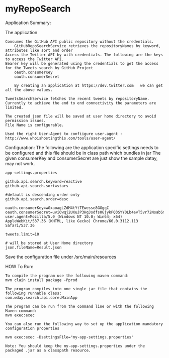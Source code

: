 # myRepoSearch



Application Summary:

The application 
	
	Consumes the GitHub API public repository without the credentials.
		GitHubRepoSearchService retrieves the repositoryNames by keyword, attributes like sort and order
	Access the Twitter API by with credentials. The following are the keys to access the Twitter API.
	Bearer key will be generated using the credentials to get the access for the Tweets search by GitHub Project 
		oauth.consumerKey
		oauth.consumerSecret
		
		By creating an application at https://dev.twitter.com	we can get all the above values.
	
	TweetsSearchService fetches the recent tweets by repositoryName.
	Currently to achieve the end to end connectivity the parameters are limited. 
 		
	The created json file will be saved at user home directory to avoid permission issues.
	File Name is configurable.
	
	Used the right User-Agent to confiigure user.agent : http://www.whoishostingthis.com/tools/user-agent/
	
Configuration:
The following are the application specific settings needs to be configured and this file should be in class path which bundles in jar
The given consumerKey and consumerSecret are just show the sample datay, may not work.

	app-settings.properties
		
	github.api.search.keyword=reactive
	github.api.search.sort=stars

	#default is descending order only
	github.api.search.order=desc
	
	oauth.consumerKey=wGxaoagLZdM4tYtTEwesse8GGgqC
	oauth.consumerSecret=uviCwqj2UXuJP3HgJsdfs0GjykPQ3SYY0Lb4evT5vr72NsabSmjdYT
	user.agent=Mozilla/5.0 (Windows NT 10.0; Win64; x64) AppleWebKit/537.36 (KHTML, like Gecko) Chrome/60.0.3112.113 Safari/537.36
	
	tweets.limit=10
	
	# will be stored at User Home directory
	json.fileName=Result.json

Save the configuration file under /src/main/resources 

HOW To Run:
	
	To compile the program use the following maven command:
	mvn clain install package -Pprod

	The program compiles into one single jar file that contains the following runnable class:
	com.wday.search.api.core.MainApp

	The program can be run from the command line or with the following Maven command:
	mvn exec:exec

	You can also run the following way to set up the application mandatory configuration properties
	
	mvn exec:exec -DsettingsFile="my-app-settings.properties"
	
	Note: You should keep the my-app-settings.properties under the packaged .jar as a classpath resource.
	
